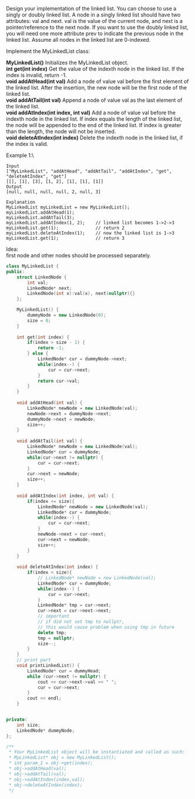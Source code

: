 Design your implementation of the linked list. You can choose to use a singly or doubly linked list.
A node in a singly linked list should have two attributes: val and next. val is the value of the current node, and next is a pointer/reference to the next node.
If you want to use the doubly linked list, you will need one more attribute prev to indicate the previous node in the linked list. Assume all nodes in the linked list are 0-indexed.

Implement the MyLinkedList class:

**MyLinkedList()** Initializes the MyLinkedList object.\
**int get(int index)** Get the value of the indexth node in the linked list. If the index is invalid, return -1.\
**void addAtHead(int val)** Add a node of value val before the first element of the linked list. After the insertion, the new node will be the first node of the linked list.\
**void addAtTail(int val)** Append a node of value val as the last element of the linked list.\
**void addAtIndex(int index, int val)** Add a node of value val before the indexth node in the linked list. If index equals the length of the linked list, the node will be appended to the end of the linked list. If index is greater than the length, the node will not be inserted.\
**void deleteAtIndex(int index)** Delete the indexth node in the linked list, if the index is valid.


Example 1:\

```
Input
["MyLinkedList", "addAtHead", "addAtTail", "addAtIndex", "get", "deleteAtIndex", "get"]
[[], [1], [3], [1, 2], [1], [1], [1]]
Output
[null, null, null, null, 2, null, 3]

Explanation
MyLinkedList myLinkedList = new MyLinkedList();
myLinkedList.addAtHead(1);
myLinkedList.addAtTail(3);
myLinkedList.addAtIndex(1, 2);    // linked list becomes 1->2->3
myLinkedList.get(1);              // return 2
myLinkedList.deleteAtIndex(1);    // now the linked list is 1->3
myLinkedList.get(1);              // return 3
```

Idea:\
first node and other nodes should be processed separately. 



```cpp
class MyLinkedList {
public:
    struct LinkedNode {
        int val;
        LinkedNode* next;
        LinkedNode(int x):val(x), next(nullptr){}
    };

    MyLinkedList() {
        dummyNode = new LinkedNode(0);
        size = 0;
    }
    
    int get(int index) {
        if(index > size - 1) {
            return -1;
        } else {
            LinkedNode* cur = dummyNode->next;
            while(index--) {
                cur = cur->next;
            }
            return cur->val;
        }
    }
    
    void addAtHead(int val) {
        LinkedNode* newNode = new LinkedNode(val);
        newNode->next = dummyNode->next;
        dummyNode->next = newNode;
        size++;
    }
    
    void addAtTail(int val) {
        LinkedNode* newNode = new LinkedNode(val);
        LinkedNode* cur = dummyNode;
        while(cur->next != nullptr) {
            cur = cur->next;
        }
        cur->next = newNode;
        size++;
    }
    
    void addAtIndex(int index, int val) {
        if(index <= size){
            LinkedNode* newNode = new LinkedNode(val);
            LinkedNode* cur = dummyNode;
            while(index--) {
                cur = cur->next;
            }
            newNode->next = cur->next;
            cur->next = newNode;
            size++;   
        }
    }
    
    void deleteAtIndex(int index) {
        if(index < size){
            // LinkedNode* newNode = new LinkedNode(val);
            LinkedNode* cur = dummyNode;
            while(index--) {
                cur = cur->next;
            }
            LinkedNode* tmp = cur->next;
            cur->next = cur->next->next;
            // important
            // if did not set tmp to nullptr,
            // this would cause problem when using tmp in future
            delete tmp;
            tmp = nullptr;
            size--;
        }
    }
    // print part
    void printLinkedList() {
        LinkedNode* cur = dummyHead;
        while (cur->next != nullptr) {
            cout << cur->next->val << " ";
            cur = cur->next;
        }
        cout << endl;
    }


private:
    int size;
    LinkedNode* dummyNode;
};

/**
 * Your MyLinkedList object will be instantiated and called as such:
 * MyLinkedList* obj = new MyLinkedList();
 * int param_1 = obj->get(index);
 * obj->addAtHead(val);
 * obj->addAtTail(val);
 * obj->addAtIndex(index,val);
 * obj->deleteAtIndex(index);
 */
```

























